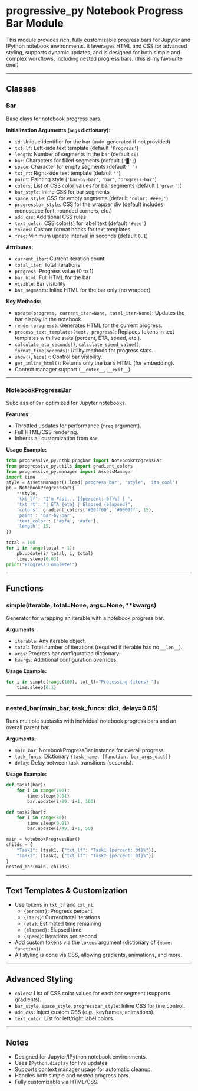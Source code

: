 # progressive_py Notebook Progress Bar Module

This module provides rich, fully customizable progress bars for Jupyter and IPython notebook environments. It leverages HTML and CSS for advanced styling, supports dynamic updates, and is designed for both simple and complex workflows, including nested progress bars. (this is my favourite one!)

---

## Classes

### Bar

Base class for notebook progress bars.

**Initialization Arguments (`args` dictionary):**
- `id`: Unique identifier for the bar (auto-generated if not provided)
- `txt_lf`: Left-side text template (default `'Progress'`)
- `length`: Number of segments in the bar (default `40`)
- `bar`: Characters for filled segments (default `['█']`)
- `space`: Character for empty segments (default `' '`)
- `txt_rt`: Right-side text template (default `''`)
- `paint`: Painting style (`'bar-by-bar'`, `'bar'`, `'progress-bar'`)
- `colors`: List of CSS color values for bar segments (default `['green']`)
- `bar_style`: Inline CSS for bar segments
- `space_style`: CSS for empty segments (default `'color: #eee;'`)
- `progressbar_style`: CSS for the wrapper div (default includes monospace font, rounded corners, etc.)
- `add_css`: Additional CSS rules
- `text_color`: CSS color(s) for label text (default `'#eee'`)
- `tokens`: Custom format hooks for text templates
- `freq`: Minimum update interval in seconds (default `0.1`)

**Attributes:**
- `current_iter`: Current iteration count
- `total_iter`: Total iterations
- `progress`: Progress value (0 to 1)
- `bar_html`: Full HTML for the bar
- `visible`: Bar visibility
- `bar_segments`: Inline HTML for the bar only (no wrapper)

**Key Methods:**
- `update(progress, current_iter=None, total_iter=None)`: Updates the bar display in the notebook.
- `render(progress)`: Generates HTML for the current progress.
- `process_text_templates(text, progress)`: Replaces tokens in text templates with live stats (percent, ETA, speed, etc.).
- `calculate_eta_seconds()`, `calculate_speed_value()`, `format_time(seconds)`: Utility methods for progress stats.
- `show()`, `hide()`: Control bar visibility.
- `get_inline_html()`: Returns only the bar’s HTML (for embedding).
- Context manager support (`__enter__`, `__exit__`).

---

### NotebookProgressBar

Subclass of `Bar` optimized for Jupyter notebooks.

**Features:**
- Throttled updates for performance (`freq` argument).
- Full HTML/CSS rendering.
- Inherits all customization from `Bar`.

**Usage Example:**
```python
from progressive_py.ntbk_progbar import NotebookProgressBar
from progressive_py.utils import gradient_colors
from progressive_py.manager import AssetsManager
import time
style = AssetsManager().load('progress_bar', 'style', 'its_cool')
pb = NotebookProgressBar({
    **style,
    'txt_lf': "I'm Fast... [{percent:.0f}%] | ",
    'txt_rt': "| ETA {eta} | Elapsed {elapsed}",
    'colors': gradient_colors('#00ff00', '#0000ff', 15),
    'paint': 'bar-by-bar',
    'text_color': ['#efa', '#afe'],
    'length': 15,
})

total = 100
for i in range(total + 1):
    pb.update(i/ total, i, total)
    time.sleep(0.03)
print("Progress Complete!")
```

---

## Functions

### simple(iterable, total=None, args=None, **kwargs)

Generator for wrapping an iterable with a notebook progress bar.

**Arguments:**
- `iterable`: Any iterable object.
- `total`: Total number of iterations (required if iterable has no `__len__`).
- `args`: Progress bar configuration dictionary.
- `kwargs`: Additional configuration overrides.

**Usage Example:**
```python
for i in simple(range(100), txt_lf="Processing {iters} "):
    time.sleep(0.1)
```

---

### nested_bar(main_bar, task_funcs: dict, delay=0.05)

Runs multiple subtasks with individual notebook progress bars and an overall parent bar.

**Arguments:**
- `main_bar`: NotebookProgressBar instance for overall progress.
- `task_funcs`: Dictionary `{task_name: [function, bar_args_dict]}`
- `delay`: Delay between task transitions (seconds).

**Usage Example:**
```python
def task1(bar):
    for i in range(100):
        time.sleep(0.01)
        bar.update(i/99, i+1, 100)

def task2(bar):
    for i in range(50):
        time.sleep(0.01)
        bar.update(i/49, i+1, 50)

main = NotebookProgressBar()
childs = {
    "Task1": [task1, {"txt_lf": "Task1 {percent:.0f}%"}],
    "Task2": [task2, {"txt_lf": "Task2 {percent:.0f}%"}]
}
nested_bar(main, childs)
```

---

## Text Templates & Customization

- Use tokens in `txt_lf` and `txt_rt`:
  - `{percent}`: Progress percent
  - `{iters}`: Current/total iterations
  - `{eta}`: Estimated time remaining
  - `{elapsed}`: Elapsed time
  - `{speed}`: Iterations per second
- Add custom tokens via the `tokens` argument (dictionary of `{name: function}`).
- All styling is done via CSS, allowing gradients, animations, and more.

---

## Advanced Styling

- `colors`: List of CSS color values for each bar segment (supports gradients).
- `bar_style`, `space_style`, `progressbar_style`: Inline CSS for fine control.
- `add_css`: Inject custom CSS (e.g., keyframes, animations).
- `text_color`: List for left/right label colors.

---

## Notes

- Designed for Jupyter/IPython notebook environments.
- Uses `IPython.display` for live updates.
- Supports context manager usage for automatic cleanup.
- Handles both simple and nested progress bars.
- Fully customizable via HTML/CSS.
